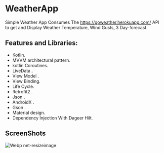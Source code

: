 # WeatherApp
Simple Weather App Consumes The https://goweather.herokuapp.com/ API to get and Display Weather Temperature, Wind Gusts, 3 Day-forecast.
 
 
 ## Features and Libraries:
 
   - Kotlin.<br/>
   - MVVM architectural pattern.<br/>
   - kotlin Coroutines.<br/>
   - LiveData .<br/>
   - View Model .<br/>
   - View Binding.<br/>
   - Life Cycle.<br/>
   - Retrofit2 .<br/>
   - Json .<br/>
   - AndroidX .<br/>
   - Gson .<br/>
   - Material design.<br/>
   - Dependency Injection With Dageer Hilt.<br/>
## ScreenShots
![Webp net-resizeimage](https://user-images.githubusercontent.com/11637355/158819129-e2936bfe-598c-4952-805f-2fe705a62778.jpg)
